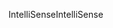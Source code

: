 <span data-ttu-id="96a45-101">IntelliSense</span><span class="sxs-lookup"><span data-stu-id="96a45-101">IntelliSense</span></span>